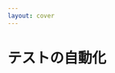 ```yaml
---
layout: cover
---
```

<div class="flex items-center">
  <h1>テストの自動化</h1>
</div>

<style>
.slidev-layout {
  background-image: url("/images/title02.png");
}
</style>